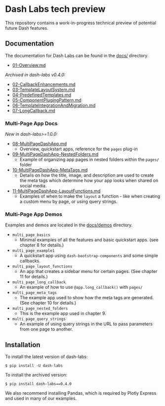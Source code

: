 # Dash Labs tech preview
This repository contains a work-in-progress technical preview of potential future Dash features.

## Documentation
The documentation for Dash Labs can be found in the [docs/](./docs/) directory.
  - [01-Overview.md](https://github.com/plotly/dash-labs/blob/main/docs/01-Overview.md)  

 _Archived in dash-labs v0.4.0:_
  - [02-CallbackEnhancements.md](https://github.com/plotly/dash-labs/blob/main/docs/02-CallbackEnhancements.md)
  - [03-TemplateLayoutSystem.md](https://github.com/plotly/dash-labs/blob/main/docs/03-TemplateLayoutSystem.md)
  - [04-PredefinedTemplates.md](https://github.com/plotly/dash-labs/blob/main/docs/04-PredefinedTemplates.md)
  - [05-ComponentPlugingPattern.md](https://github.com/plotly/dash-labs/blob/main/docs/05-ComponentPlugingPattern.md)
  - [06-TemplateIntegrationAndMigration.md](https://github.com/plotly/dash-labs/blob/main/docs/06-TemplateIntegrationAndMigration.md)
  - [07-LongCallback.md](https://github.com/plotly/dash-labs/blob/main/docs/07-LongCallback.md)


### Multi-Page App Docs 
_New in dash-labs>=1.0.0:_
  - [08-MultiPageDashApp.md](https://github.com/plotly/dash-labs/blob/main/docs/08-MultiPageDashApp.md)
    - Overview, quickstart apps, reference for the `pages` plug-in
  - [09-MultiPageDashApp-NestedFolders.md](https://github.com/plotly/dash-labs/blob/main/docs/09-MultiPageDashApp-NestedFolders.md)
    - Example of organizing app pages in nested folders within the `pages/` folder
  - [10-MultiPageDashApp-MetaTags.md](https://github.com/plotly/dash-labs/blob/main/docs/10-MultiPageDashApp-MetaTags.md)
    - Details on how the title, image, and description are used to create the meta tags which determine how your app looks when shared on social media.
  - [11-MultiPageDashApp-LayoutFunctions.md](https://github.com/plotly/dash-labs/blob/main/docs/11-MultiPageDashApp-LayoutFunctions.md)
    - Examples of when to make the `layout` a function - like when creating a custom menu by page, or using query strings.
  
### Multi-Page App Demos  
Examples and demos are located in the [docs/demos](https://github.com/plotly/dash-labs/tree/main/docs/demos) directory.
  - `multi_page_basics`
    - Minimal examples of all the features and basic quickstart apps. (see chapter 8 for details.)
  - `multi_page_example1`
    - A quickstart app using `dash-bootstrap-components` and some simple callbacks.
  - `multi_page_layout_functions`
    - An app that creates a sidebar menu for certain pages. (See chapter 11 for details.)
  - `multi_page_long_callback`
    - An example of how to use `@app.long_callback()` with `pages/`
  - `multi_page_meta_tags`
    - The example app used to show how the meta tags are generated. (See chapter 10 for details.)
  - `multi_page_nested_folders`
    - This is the example app used in chapter 9.
  - `multi_page_query_strings`
    - An example of using query strings in the URL to pass parameters from one page to another.

## Installation
To install the latest version of dash-labs:

```
$ pip install -U dash-labs
```

To install the archived version:
```
$ pip install dash-labs==0.4.0
```
We also recommend installing Pandas, which is required by Plotly Express and used in many of our examples.
